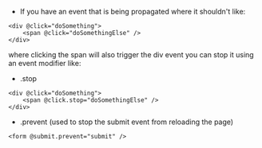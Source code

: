 - If you have an event that is being propagated where it shouldn't like:
```
<div @click="doSomething">
	<span @click="doSomethingElse" />
</div>
```
 where clicking the span will also trigger the div event you can stop it using an event modifier like:
 - .stop
```
<div @click="doSomething">
	<span @click.stop="doSomethingElse" />
</div>
```
- .prevent (used to stop the submit event from reloading the page)
```
<form @submit.prevent="submit" />
```
